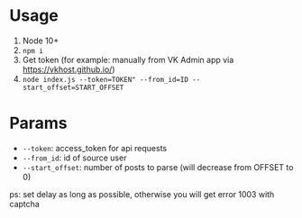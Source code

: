 # Usage
1. Node 10+
2. `npm i`
3. Get token (for example: manually from VK Admin app via https://vkhost.github.io/)
4. `node index.js --token=TOKEN" --from_id=ID --start_offset=START_OFFSET`

# Params
* `--token`: access_token for api requests
* `--from_id`: id of source user
* `--start_offset`: number of posts to parse (will decrease from OFFSET to 0)

ps: set delay as long as possible, otherwise you will get error 1003 with captcha
